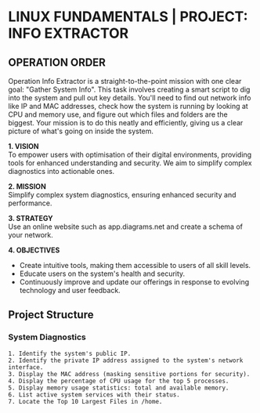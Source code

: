 # LINUX FUNDAMENTALS | PROJECT: INFO EXTRACTOR

## OPERATION ORDER
Operation Info Extractor is a straight-to-the-point mission with one clear goal: "Gather System Info". This task involves creating a smart script to dig into the system and pull out key details. You'll need to find out network info like IP and MAC addresses, check how the system is running by looking at CPU and memory use, and figure out which files and folders are the biggest. Your mission is to do this neatly and efficiently, giving us a clear picture of what's going on inside the system.

**1. VISION**\
To empower users with optimisation of their digital environments, providing tools for enhanced understanding and security. We aim to simplify complex diagnostics into actionable ones.

**2. MISSION**\
Simplify complex system diagnostics, ensuring enhanced security and performance.

**3. STRATEGY**\
Use an online website such as app.diagrams.net and create a schema of your network.

**4. OBJECTIVES**
- Create intuitive tools, making them accessible to users of all skill levels.
- Educate users on the system's health and security.
- Continuously improve and update our offerings in response to evolving technology and user feedback.

## Project Structure

### System Diagnostics
    1. Identify the system's public IP.
    2. Identify the private IP address assigned to the system's network interface.
    3. Display the MAC address (masking sensitive portions for security).
    4. Display the percentage of CPU usage for the top 5 processes.
    5. Display memory usage statistics: total and available memory.
    6. List active system services with their status.
    7. Locate the Top 10 Largest Files in /home.
     


